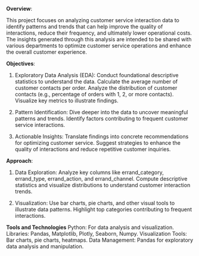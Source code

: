 **Overview**:

This project focuses on analyzing customer service interaction data to identify patterns and trends that can help improve the quality of interactions, reduce their frequency, and ultimately lower operational costs. The insights generated through this analysis are intended to be shared with various departments to optimize customer service operations and enhance the overall customer experience.

**Objectives**:
1. Exploratory Data Analysis (EDA):
Conduct foundational descriptive statistics to understand the data.
Calculate the average number of customer contacts per order.
Analyze the distribution of customer contacts (e.g., percentage of orders with 1, 2, or more contacts).
Visualize key metrics to illustrate findings.

2. Pattern Identification:
Dive deeper into the data to uncover meaningful patterns and trends.
Identify factors contributing to frequent customer service interactions.

3. Actionable Insights:
Translate findings into concrete recommendations for optimizing customer service.
Suggest strategies to enhance the quality of interactions and reduce repetitive customer inquiries.

**Approach**:
1. Data Exploration:
Analyze key columns like errand_category, errand_type, errand_action, and errand_channel.
Compute descriptive statistics and visualize distributions to understand customer interaction trends.

2. Visualization:
Use bar charts, pie charts, and other visual tools to illustrate data patterns.
Highlight top categories contributing to frequent interactions.

**Tools and Technologies**
Python: For data analysis and visualization.
Libraries: Pandas, Matplotlib, Plotly, Seaborn, Numpy.
Visualization Tools: Bar charts, pie charts, heatmaps.
Data Management: Pandas for exploratory data analysis and manipulation.



